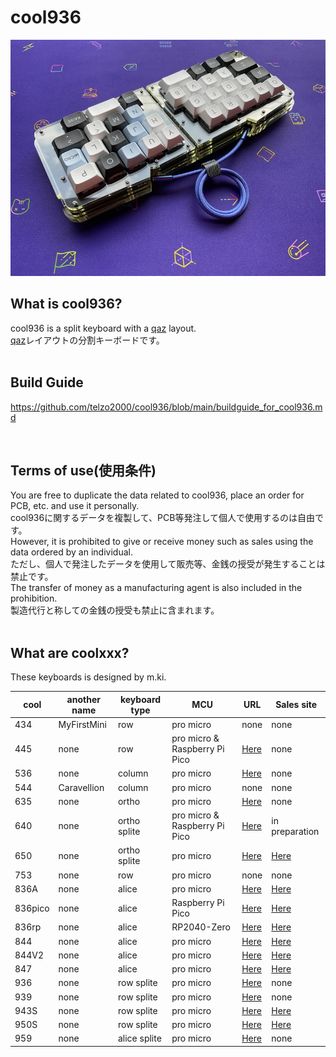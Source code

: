 # cool936

![](img/img00001.jpg)
## What is cool936?

cool936 is a split keyboard with a [qaz](https://www.cbkbd.com/product/qaz-keyboard-kit) layout.
<br>
[qaz](https://www.cbkbd.com/product/qaz-keyboard-kit)レイアウトの分割キーボードです。
<br>
<br>

## Build Guide
https://github.com/telzo2000/cool936/blob/main/buildguide_for_cool936.md

<br>

## Terms of use(使用条件)

You are free to duplicate the data related to cool936, place an order for PCB, etc. and use it personally.
<br>
cool936に関するデータを複製して、PCB等発注して個人で使用するのは自由です。
<br>
However, it is prohibited to give or receive money such as sales using the data ordered by an individual.
<br>
ただし、個人で発注したデータを使用して販売等、金銭の授受が発生することは禁止です。
<br>
The transfer of money as a manufacturing agent is also included in the prohibition.
<br>
製造代行と称しての金銭の授受も禁止に含まれます。
<br>
<br>


## What are coolxxx?

These keyboards is designed by m.ki.

|cool|another name|keyboard type|MCU|URL|Sales site|
| -- | -- | -- | -- | -- | -- |
|434|MyFirstMini|row|pro micro|none|none|
|445|none|row|pro micro & Raspberry Pi Pico|[Here](https://github.com/telzo2000/cool445)|none|
|536|none|column|pro micro|[Here](https://github.com/telzo2000/cool536)|none|
|544|Caravellion|column|pro micro|none|none|
|635|none|ortho|pro micro|[Here](https://github.com/telzo2000/cool635-)|none|
|640|none|ortho splite|pro micro & Raspberry Pi Pico|[Here](https://github.com/telzo2000/cool640)|in preparation|
|650|none|ortho splite|pro micro|[Here](https://github.com/telzo2000/cool650)|[Here](https://mki0002ozlet.booth.pm/items/3585417)|
|753|none|row|pro micro|none|none|
|836A|none|alice|pro micro|[Here](https://github.com/telzo2000/cool836A)|[Here](https://mki0002ozlet.booth.pm/items/2542223)|
|836pico|none|alice|Raspberry Pi Pico|[Here](https://github.com/telzo2000/cool836pico)|[Here](https://mki0002ozlet.booth.pm/items/3391829)|
|836rp|none|alice|RP2040-Zero|[Here](https://github.com/telzo2000/cool836pico)|[Here](https://mki0002ozlet.booth.pm/items/3599330)|
|844|none|alice|pro micro|[Here](https://github.com/telzo2000/cool844)|[Here](https://mki0002ozlet.booth.pm/items/2805606)|
|844V2|none|alice|pro micro|[Here](https://github.com/telzo2000/cool844V2)|[Here](https://mki0002ozlet.booth.pm/items/3267681)|
|847|none|alice|pro micro|[Here](https://github.com/telzo2000/cool847)|[Here](https://mki0002ozlet.booth.pm/items/3358065)|
|936|none|row splite|pro micro|[Here](https://github.com/telzo2000/cool936)|none|
|939|none|row splite|pro micro|[Here](https://github.com/telzo2000/cool939)|none|
|943S|none|row splite|pro micro|[Here](https://github.com/telzo2000/cool943S)|[Here](https://mki0002ozlet.booth.pm/items/2901779)|
|950S|none|row splite|pro micro|[Here](https://github.com/telzo2000/cool950S)|[Here](https://mki0002ozlet.booth.pm/items/3160071)|
|959|none|alice splite|pro micro|[Here](https://github.com/telzo2000/cool959)|none|




